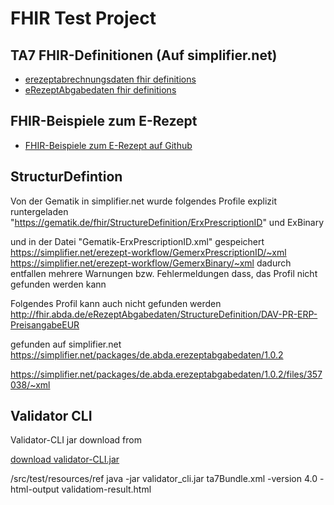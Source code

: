 # FHIR Test Project

## TA7 FHIR-Definitionen (Auf simplifier.net)
* [erezeptabrechnungsdaten fhir definitions](https://simplifier.net/erezeptabrechnungsdaten)
* [eRezeptAbgabedaten fhir definitions](https://simplifier.net/eRezeptAbgabedaten)

## FHIR-Beispiele zum E-Rezept
* [FHIR-Beispiele zum E-Rezept auf Github](https://github.com/DAV-ABDA/eRezept-Beispiele)

## StructurDefintion
Von der Gematik in simplifier.net wurde folgendes Profile explizit runtergeladen
"https://gematik.de/fhir/StructureDefinition/ErxPrescriptionID" und ExBinary

und in der Datei "Gematik-ErxPrescriptionID.xml" gespeichert
https://simplifier.net/erezept-workflow/GemerxPrescriptionID/~xml
https://simplifier.net/erezept-workflow/GemerxBinary/~xml
dadurch entfallen mehrere Warnungen bzw. Fehlermeldungen dass, das Profil nicht gefunden werden kann

Folgendes Profil kann auch nicht gefunden werden
http://fhir.abda.de/eRezeptAbgabedaten/StructureDefinition/DAV-PR-ERP-PreisangabeEUR

gefunden auf simplifier.net
https://simplifier.net/packages/de.abda.erezeptabgabedaten/1.0.2

https://simplifier.net/packages/de.abda.erezeptabgabedaten/1.0.2/files/357038/~xml


## Validator CLI
Validator-CLI jar download from

[download validator-CLI.jar](https://github.com/hapifhir/org.hl7.fhir.core/releases/latest/download/validator_cli.jar)

/src/test/resources/ref
java -jar validator_cli.jar ta7Bundle.xml -version 4.0 -html-output validatiom-result.html
